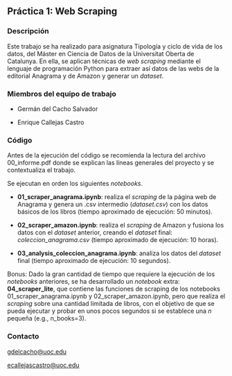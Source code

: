 ## Práctica 1: Web Scraping

### Descripción

Este trabajo se ha realizado para asignatura Tipología y ciclo de vida
de los datos, del Máster en Ciencia de Datos de la Universitat Oberta 
de Catalunya. En ella, se aplican técnicas de *web scraping* mediante
el lenguaje de programación Python para extraer así datos de las webs
de la editorial Anagrama y de Amazon y generar un *dataset*.


### Miembros del equipo de trabajo

- Germán del Cacho Salvador

- Enrique Callejas Castro


### Código

Antes de la ejecución del código se recomienda la lectura del archivo 00_informe.pdf 
donde se explican las líneas generales del proyecto y se contextualiza el trabajo.

Se ejecutan en orden los siguientes *notebooks*.

- **01_scraper_anagrama.ipynb**: realiza el *scraping* de la página web de Anagrama y genera un .csv 
intermedio (*dataset.csv*) con los datos básicos de los libros (tiempo aproximado de ejecución: 50 minutos).

- **02_scraper_amazon.ipynb**: realiza el *scraping* de Amazon y fusiona los datos con el *dataset* 
anterior, creando el *dataset* final: *coleccion_anagrama.csv* (tiempo aproximado de ejecución: 10 horas).

- **03_analysis_coleccion_anagrama.ipynb**: analiza los datos del *dataset* final (tiempo aproximado de ejecución: 10 segundos).

Bonus:
Dado la gran cantidad de tiempo que requiere la ejecución de los *notebooks* anteriores, se ha desarrollado un
*notebook* extra: **04_scraper_lite**, que contiene las funciones de scraping de los notebooks 01_scraper_anagrama.ipynb y 
02_scraper_amazon.ipynb, pero que realiza el *scraping* sobre una cantidad limitada de libros, con el objetivo de que se pueda
ejecutar y probar en unos pocos segundos si se establece una *n* pequeña (e.g., n_books=3).

### Contacto

gdelcacho@uoc.edu

ecallejascastro@uoc.edu


